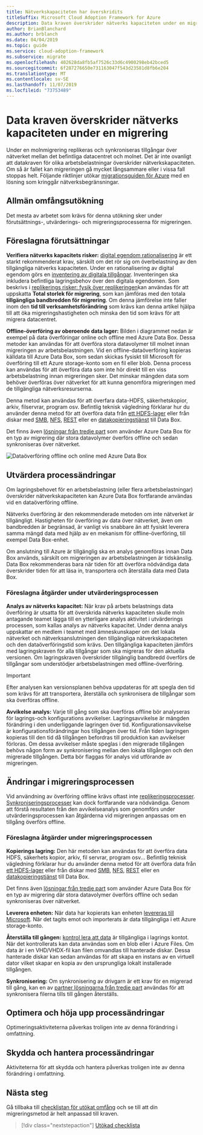 ```yaml
---
title: Nätverkskapaciteten har överskridits
titleSuffix: Microsoft Cloud Adoption Framework for Azure
description: Data kraven överskrider nätverks kapaciteten under en migrering.
author: BrianBlanchard
ms.author: brblanch
ms.date: 04/04/2019
ms.topic: guide
ms.service: cloud-adoption-framework
ms.subservice: migrate
ms.openlocfilehash: 402628da8fb5af7526c33d6c4900298eb42bced5
ms.sourcegitcommit: 6f287276650e731163047f543d23581d8fb6e204
ms.translationtype: MT
ms.contentlocale: sv-SE
ms.lasthandoff: 11/07/2019
ms.locfileid: "73753489"
---
```

# <a name="data-requirements-exceed-network-capacity-during-a-migration-effort"></a>Data kraven överskrider nätverks kapaciteten under en migrering

Under en molnmigrering replikeras och synkroniseras tillgångar över nätverket mellan det befintliga datacentret och molnet. Det är inte ovanligt att datakraven för olika arbetsbelastningar överskrider nätverkskapaciteten. Om så är fallet kan migreringen gå mycket långsammare eller i vissa fall stoppas helt. Följande riktlinjer utökar [migrationsguiden för Azure](../azure-migration-guide/index.md) med en lösning som kringgår nätverksbegränsningar.

## <a name="general-scope-expansion"></a>Allmän omfångsutökning

Det mesta av arbetet som krävs för denna utökning sker under förutsättnings-, utvärderings- och migreringsprocesserna för migreringen.

## <a name="suggested-prerequisites"></a>Föreslagna förutsättningar

**Verifiera nätverks kapacitets risker:** [digital egendom rationalisering](../../digital-estate/rationalize.md) är ett starkt rekommenderat krav, särskilt om det rör sig om överbelastning av den tillgängliga nätverks kapaciteten. Under en rationalisering av digital egendom görs en [inventering av digitala tillgångar](../../digital-estate/inventory.md). Inventeringen ska inkludera befintliga lagringsbehov över den digitala egendomen. Som beskrivs i [replikerings risker: fysik över replikeringen](../migration-considerations/migrate/replicate.md#replication-risks---physics-of-replication)kan användas för att uppskatta **Total storlek för migrering**, som kan jämföras med den totala **tillgängliga bandbredden för migrering**. Om denna jämförelse inte faller inom den **tid till verksamhetsförändring** som krävs kan denna artikel hjälpa till att öka migreringshastigheten och minska den tid som krävs för att migrera datacentret.

**Offline-överföring av oberoende data lager:** Bilden i diagrammet nedan är exempel på data överföringar online och offline med Azure Data Box. Dessa metoder kan användas för att överföra stora datavolymer till molnet innan migreringen av arbetsbelastningen. Vid en offline-dataöverföring kopieras källdata till Azure Data Box, som sedan skickas fysiskt till Microsoft för överföring till ett Azure storage-konto som en fil eller blob. Denna process kan användas för att överföra data som inte hör direkt till en viss arbetsbelastning innan migreringen sker. Det minskar mängden data som behöver överföras över nätverket för att kunna genomföra migreringen med de tillgängliga nätverksresurserna.

Denna metod kan användas för att överfara data-HDFS, säkerhetskopior, arkiv, filservrar, program osv. Befintlig teknisk vägledning förklarar hur du använder denna metod för att överföra data från [ett HDFS-lager](https://docs.microsoft.com/azure/storage/blobs/data-lake-storage-migrate-on-premises-hdfs-cluster) eller från diskar med [SMB](https://docs.microsoft.com/azure/databox/data-box-deploy-copy-data), [NFS](https://docs.microsoft.com/azure/databox/data-box-deploy-copy-data-via-nfs), [REST](https://docs.microsoft.com/azure/databox/data-box-deploy-copy-data-via-rest) eller en [datakopieringstjänst](https://docs.microsoft.com/azure/databox/data-box-deploy-copy-data-via-copy-service) till Data Box.

Det finns även [lösningar från tredje part](https://azuremarketplace.microsoft.com/campaigns/databox/azure-data-box) som använder Azure Data Box för en typ av migrering där stora datavolymer överförs offline och sedan synkroniseras över nätverket.

![Dataöverföring offline och online med Azure Data Box](../../_images/migrate/databox.png)

## <a name="assess-process-changes"></a>Utvärdera processändringar

Om lagringsbehovet för en arbetsbelastning (eller flera arbetsbelastningar) överskrider nätverkskapaciteten kan Azure Data Box fortfarande användas vid en dataöverföring offline.

Nätverks överföring är den rekommenderade metoden om inte nätverket är tillgängligt. Hastigheten för överföring av data över nätverket, även om bandbredden är begränsad, är vanligt vis snabbare än att fysiskt leverera samma mängd data med hjälp av en mekanism för offline-överföring, till exempel Data Box-enhet.

Om anslutning till Azure är tillgänglig ska en analys genomföras innan Data Box används, särskilt om migreringen av arbetsbelastningen är tidskänslig. Data Box rekommenderas bara när tiden för att överföra nödvändiga data överskrider tiden för att läsa in, transportera och återställa data med Data Box.

### <a name="suggested-action-during-the-assess-process"></a>Föreslagna åtgärder under utvärderingsprocessen

**Analys av nätverks kapacitet:** När krav på arbets belastnings data överföring är utsatta för att överskrida nätverks kapaciteten skulle moln antagande teamet lägga till en ytterligare analys aktivitet i utvärderings processen, som kallas analys av nätverks kapacitet. Under denna analys uppskattar en medlem i teamet med ämneskunskaper om det lokala nätverket och nätverksanslutningen den tillgängliga nätverkskapaciteten och den dataöverföringstid som krävs. Den tillgängliga kapaciteten jämförs med lagringskraven för alla tillgångar som ska migreras för den aktuella versionen. Om lagringskraven överskrider tillgänglig bandbredd överförs de tillgångar som understödjer arbetsbelastningen med offline-överföring.

> [!IMPORTANT]
> Efter analysen kan versionsplanen behöva uppdateras för att spegla den tid som krävs för att transportera, återställa och synkronisera de tillgångar som ska överföras offline.

**Avvikelse analys:** Varje till gång som ska överföras offline bör analyseras för lagrings-och konfigurations avvikelser. Lagringsavvikelse är mängden förändring i den underliggande lagringen över tid. Konfigurationsavvikelse är konfigurationsförändringar hos tillgången över tid. Från tiden lagringen kopieras till den tid då tillgången befordras till produktion kan avvikelser förloras. Om dessa avvikelser måste speglas i den migrerade tillgången behövs någon form av synkronisering mellan den lokala tillgången och den migrerade tillgången. Detta bör flaggas för analys vid utförande av migreringen.

## <a name="migrate-process-changes"></a>Ändringar i migreringsprocessen

Vid användning av överföring offline krävs oftast inte [replikeringsprocesser](../migration-considerations/migrate/replicate.md). [Synkroniseringsprocesser](../migration-considerations/migrate/replicate.md) kan dock fortfarande vara nödvändiga. Genom att förstå resultaten från den avvikelseanalys som genomförs under utvärderingsprocessen kan åtgärderna vid migreringen anpassas om en tillgång överförs offline.

### <a name="suggested-action-during-the-migrate-process"></a>Föreslagna åtgärder under migreringsprocessen

**Kopierings lagring:** Den här metoden kan användas för att överföra data HDFS, säkerhets kopior, arkiv, fil servrar, program osv... Befintlig teknisk vägledning förklarar hur du använder denna metod för att överföra data från [ett HDFS-lager](https://docs.microsoft.com/azure/storage/blobs/data-lake-storage-migrate-on-premises-hdfs-cluster) eller från diskar med [SMB](https://docs.microsoft.com/azure/databox/data-box-deploy-copy-data), [NFS](https://docs.microsoft.com/azure/databox/data-box-deploy-copy-data-via-nfs), [REST](https://docs.microsoft.com/azure/databox/data-box-deploy-copy-data-via-rest) eller en [datakopieringstjänst](https://docs.microsoft.com/azure/databox/data-box-deploy-copy-data-via-copy-service) till Data Box.

Det finns även [lösningar från tredje part](https://azuremarketplace.microsoft.com/campaigns/databox/azure-data-box) som använder Azure Data Box för en typ av migrering där stora datavolymer överförs offline och sedan synkroniseras över nätverket.

**Leverera enheten:** När data har kopierats kan enheten [levereras till Microsoft](https://docs.microsoft.com/azure/databox/data-box-deploy-picked-up). När det tagits emot och importerats är data tillgängliga i ett Azure storage-konto.

**Återställa till gången:** [kontrol lera att data](https://docs.microsoft.com/azure/databox/data-box-deploy-picked-up#verify-data-upload-to-azure) är tillgängliga i lagrings kontot. När det kontrollerats kan data användas som en blob eller i Azure Files. Om data är i en VHD/VHDX-fil kan filen omvandlas till hanterade diskar. Dessa hanterade diskar kan sedan användas för att skapa en instans av en virtuell dator vilket skapar en kopia av den ursprungliga lokalt installerade tillgången.

**Synkronisering:** Om synkronisering av drivgarn är ett krav för en migrerad till gång, kan en av [partner lösningarna från tredje part](https://azuremarketplace.microsoft.com/campaigns/databox/azure-data-box) användas för att synkronisera filerna tills till gången återställs.

## <a name="optimize-and-promote-process-changes"></a>Optimera och höja upp processändringar

Optimeringsaktiviteterna påverkas troligen inte av denna förändring i omfattning.

## <a name="secure-and-manage-process-changes"></a>Skydda och hantera processändringar

Aktiviteterna för att skydda och hantera påverkas troligen inte av denna förändring i omfattning.

## <a name="next-steps"></a>Nästa steg

Gå tillbaka till [checklistan för utökat omfång](./index.md) och se till att din migreringsmetod är helt anpassad till kraven.

> [!div class="nextstepaction"]
> [Utökad checklista](./index.md)
